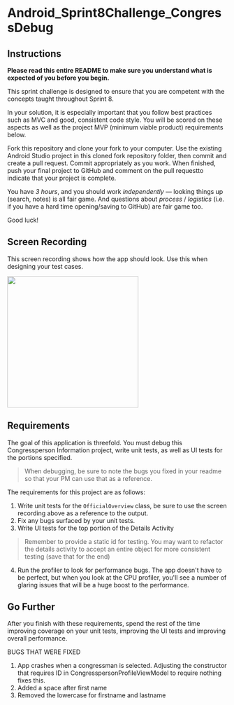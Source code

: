 # Android_Sprint8Challenge_CongressDebug

## Instructions

**Please read this entire README to make sure you understand what is expected of you before you begin.**

This sprint challenge is designed to ensure that you are competent with the concepts taught throughout Sprint 8.

In your solution, it is especially important that you follow best practices such as MVC and good,
 consistent code style. You will be scored on these aspects as well as the project MVP (minimum viable product) 
 requirements below.

Fork this repository and clone your fork to your computer. Use the existing Android Studio project in 
this cloned fork repository folder, then commit and create a pull request. 
Commit appropriately as you work. When finished, push your final project to GitHub and comment on the pull 
requestto indicate that your project is complete.

You have *3 hours*, and you should work *independently* — looking things up (search, notes)
 is all fair game. And questions about *process* / *logistics* (i.e. if you have a hard time 
 opening/saving to GitHub) are fair game too.

Good luck!

## Screen Recording

This screen recording shows how the app should look. Use this when designing your test cases. 

<img src="congress_debug_recording.gif" width="300">

## Requirements

The goal of this application is threefold. You must debug this Congressperson Information project, write unit tests,
 as well as UI tests for the portions specified.
> When debugging, be sure to note the bugs you fixed in your readme so that your PM can use that as a reference.

The requirements for this project are as follows:

1. Write unit tests for the `OfficialOverview` class, be sure to use the screen recording above as a reference to the output.
2. Fix any bugs surfaced by your unit tests.
3. Write UI tests for the top portion of the Details Activity
> Remember to provide a static id for testing. You may want to refactor the details activity
 to accept an entire object for more consistent testing (save that for the end)

4. Run the profiler to look for performance bugs. The app doesn't have to be perfect, 
but when you look at the CPU profiler, you'll see a number of glaring issues that will be a huge boost to the performance.

## Go Further

After you finish with these requirements, spend the rest of the time improving coverage on your unit tests,
 improving the UI tests and improving overall performance.

 
 BUGS THAT WERE FIXED
 1. App crashes when a congressman is selected. Adjusting the constructor that requires ID in CongresspersonProfileViewModel
 to require nothing fixes this.
 2. Added a space after first name
 3. Removed the lowercase for firstname and lastname